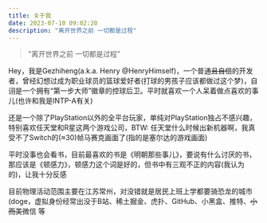 ```yaml
---
title: 关于我
date: 2023-07-10 09:02:20
description: "离开世界之前 一切都是过程"
---
```

> "离开世界之前 一切都是过程"

Hey，我是Gezhiheng(a.k.a. Henry @HenryHimself)，一个普通~~且自信~~的开发者，曾经幻想过成为职业球员的篮球爱好者(打球的男孩子应该都做过这个梦)，自诩是一个拥有“第一步大师”徽章的控球后卫。平时就喜欢一个人呆着做点喜欢的事儿(也许和我是INTP-A有关)

还是一个除了PlayStation以外的全平台玩家，单纯对PlayStation独占不感兴趣，特别喜欢任天堂和R星这两个游戏公司，BTW: 任天堂什么时候出新机器啊，我真受不了Switch的(≈30)帧马赛克画面了(指的是塞尔达的游戏画面)

平时没事也会看书，目前最喜欢的书是《明朝那些事儿》，要说有什么讨厌的书，那应该是《顿感力》，顿感力这个词是好的，但书中有三观不正的内容(我认为的)，让我十分反感

目前物理活动范围主要在江苏常州，对没错就是居民上班上学都要骑恐龙的城市(doge，虚拟身份经常出没于B站、稀土掘金、虎扑、GitHub、小黑盒、推特、~~小而美~~微信 等